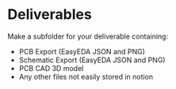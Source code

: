 # Deliverables

Make a subfolder for your deliverable containing:

- PCB Export (EasyEDA JSON and PNG)
- Schematic Export (EasyEDA JSON and PNG)
- PCB CAD 3D model
- Any other files not easily stored in notion